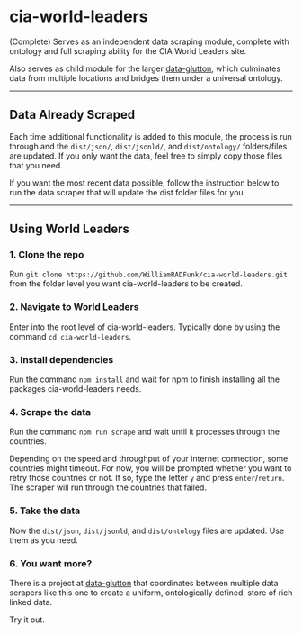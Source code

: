 # cia-world-leaders
(Complete) Serves as an independent data scraping module, complete with ontology and full scraping ability for the CIA World Leaders site.

Also serves as child module for the larger [data-glutton](https://github.com/WilliamRADFunk/data-glutton.git), which culminates data from multiple locations and bridges them under a universal ontology.

***

## Data Already Scraped

Each time additional functionality is added to this module, the process is run through and the `dist/json/`, `dist/jsonld/`, and `dist/ontology/` folders/files are updated. If you only want the data, feel free to simply copy those files that you need.

If you want the most recent data possible, follow the instruction below to run the data scraper that will update the dist folder files for you.

***

## Using World Leaders

### 1. Clone the repo

Run `git clone https://github.com/WilliamRADFunk/cia-world-leaders.git` from the folder level you want cia-world-leaders to be created.

### 2. Navigate to World Leaders

Enter into the root level of cia-world-leaders. Typically done by using the command `cd cia-world-leaders`.

### 3. Install dependencies

Run the command `npm install` and wait for npm to finish installing all the packages cia-world-leaders needs.

### 4. Scrape the data

Run the command `npm run scrape` and wait until it processes through the countries.

Depending on the speed and throughput of your internet connection, some countries might timeout. For now, you will be prompted whether you want to retry those countries or not. If so, type the letter `y` and press `enter`/`return`. The scraper will run through the countries that failed.

### 5. Take the data

Now the `dist/json`, `dist/jsonld`, and `dist/ontology` files are updated. Use them as you need.

### 6. You want more?

There is a project at [data-glutton](https://github.com/WilliamRADFunk/data-glutton.git) that coordinates between multiple data scrapers like this one to create a uniform, ontologically defined, store of rich linked data.

Try it out.